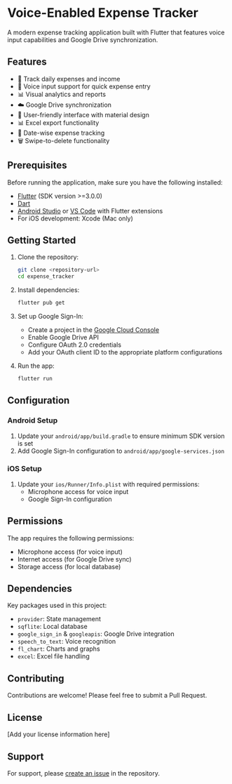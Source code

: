 # Voice-Enabled Expense Tracker

A modern expense tracking application built with Flutter that features voice input capabilities and Google Drive synchronization.

## Features

- 📝 Track daily expenses and income
- 🎤 Voice input support for quick expense entry
- 📊 Visual analytics and reports
- ☁️ Google Drive synchronization
- 📱 User-friendly interface with material design
- 📊 Excel export functionality
- 📅 Date-wise expense tracking
- 🗑️ Swipe-to-delete functionality

## Prerequisites

Before running the application, make sure you have the following installed:

- [Flutter](https://flutter.dev/docs/get-started/install) (SDK version >=3.0.0)
- [Dart](https://dart.dev/get-dart)
- [Android Studio](https://developer.android.com/studio) or [VS Code](https://code.visualstudio.com/) with Flutter extensions
- For iOS development: Xcode (Mac only)

## Getting Started

1. Clone the repository:
   ```bash
   git clone <repository-url>
   cd expense_tracker
   ```

2. Install dependencies:
   ```bash
   flutter pub get
   ```

3. Set up Google Sign-In:
   - Create a project in the [Google Cloud Console](https://console.cloud.google.com/)
   - Enable Google Drive API
   - Configure OAuth 2.0 credentials
   - Add your OAuth client ID to the appropriate platform configurations

4. Run the app:
   ```bash
   flutter run
   ```

## Configuration

### Android Setup
1. Update your `android/app/build.gradle` to ensure minimum SDK version is set
2. Add Google Sign-In configuration to `android/app/google-services.json`

### iOS Setup
1. Update your `ios/Runner/Info.plist` with required permissions:
   - Microphone access for voice input
   - Google Sign-In configuration

## Permissions

The app requires the following permissions:
- Microphone access (for voice input)
- Internet access (for Google Drive sync)
- Storage access (for local database)

## Dependencies

Key packages used in this project:
- `provider`: State management
- `sqflite`: Local database
- `google_sign_in` & `googleapis`: Google Drive integration
- `speech_to_text`: Voice recognition
- `fl_chart`: Charts and graphs
- `excel`: Excel file handling

## Contributing

Contributions are welcome! Please feel free to submit a Pull Request.

## License

[Add your license information here]

## Support

For support, please [create an issue](repository-issues-link) in the repository.